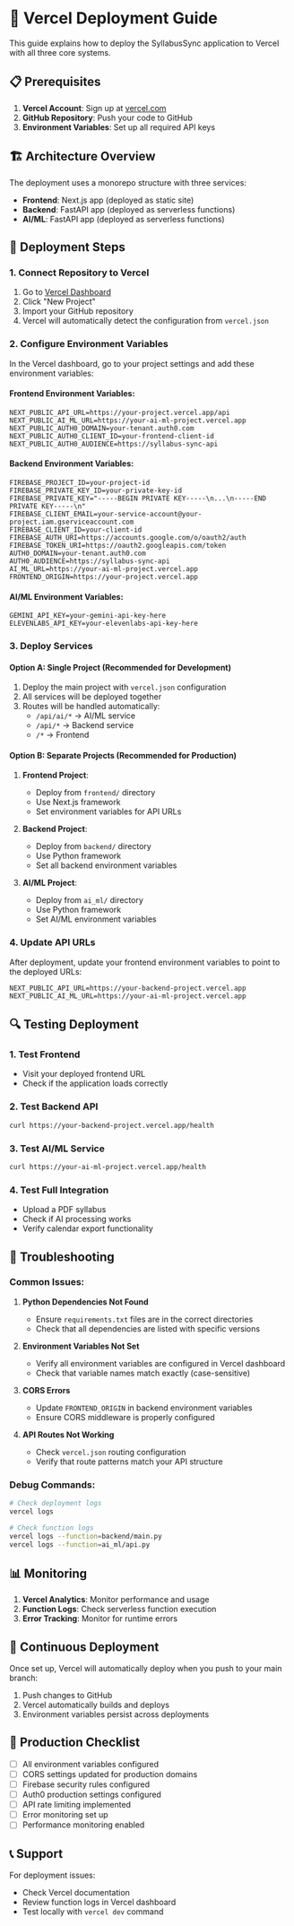 # 🚀 Vercel Deployment Guide

This guide explains how to deploy the SyllabusSync application to Vercel with all three core systems.

## 📋 Prerequisites

1. **Vercel Account**: Sign up at [vercel.com](https://vercel.com)
2. **GitHub Repository**: Push your code to GitHub
3. **Environment Variables**: Set up all required API keys

## 🏗️ Architecture Overview

The deployment uses a monorepo structure with three services:

- **Frontend**: Next.js app (deployed as static site)
- **Backend**: FastAPI app (deployed as serverless functions)
- **AI/ML**: FastAPI app (deployed as serverless functions)

## 🔧 Deployment Steps

### 1. Connect Repository to Vercel

1. Go to [Vercel Dashboard](https://vercel.com/dashboard)
2. Click "New Project"
3. Import your GitHub repository
4. Vercel will automatically detect the configuration from `vercel.json`

### 2. Configure Environment Variables

In the Vercel dashboard, go to your project settings and add these environment variables:

#### Frontend Environment Variables:
```
NEXT_PUBLIC_API_URL=https://your-project.vercel.app/api
NEXT_PUBLIC_AI_ML_URL=https://your-ai-ml-project.vercel.app
NEXT_PUBLIC_AUTH0_DOMAIN=your-tenant.auth0.com
NEXT_PUBLIC_AUTH0_CLIENT_ID=your-frontend-client-id
NEXT_PUBLIC_AUTH0_AUDIENCE=https://syllabus-sync-api
```

#### Backend Environment Variables:
```
FIREBASE_PROJECT_ID=your-project-id
FIREBASE_PRIVATE_KEY_ID=your-private-key-id
FIREBASE_PRIVATE_KEY="-----BEGIN PRIVATE KEY-----\n...\n-----END PRIVATE KEY-----\n"
FIREBASE_CLIENT_EMAIL=your-service-account@your-project.iam.gserviceaccount.com
FIREBASE_CLIENT_ID=your-client-id
FIREBASE_AUTH_URI=https://accounts.google.com/o/oauth2/auth
FIREBASE_TOKEN_URI=https://oauth2.googleapis.com/token
AUTH0_DOMAIN=your-tenant.auth0.com
AUTH0_AUDIENCE=https://syllabus-sync-api
AI_ML_URL=https://your-ai-ml-project.vercel.app
FRONTEND_ORIGIN=https://your-project.vercel.app
```

#### AI/ML Environment Variables:
```
GEMINI_API_KEY=your-gemini-api-key-here
ELEVENLABS_API_KEY=your-elevenlabs-api-key-here
```

### 3. Deploy Services

#### Option A: Single Project (Recommended for Development)

1. Deploy the main project with `vercel.json` configuration
2. All services will be deployed together
3. Routes will be handled automatically:
   - `/api/ai/*` → AI/ML service
   - `/api/*` → Backend service
   - `/*` → Frontend

#### Option B: Separate Projects (Recommended for Production)

1. **Frontend Project**:
   - Deploy from `frontend/` directory
   - Use Next.js framework
   - Set environment variables for API URLs

2. **Backend Project**:
   - Deploy from `backend/` directory
   - Use Python framework
   - Set all backend environment variables

3. **AI/ML Project**:
   - Deploy from `ai_ml/` directory
   - Use Python framework
   - Set AI/ML environment variables

### 4. Update API URLs

After deployment, update your frontend environment variables to point to the deployed URLs:

```env
NEXT_PUBLIC_API_URL=https://your-backend-project.vercel.app
NEXT_PUBLIC_AI_ML_URL=https://your-ai-ml-project.vercel.app
```

## 🔍 Testing Deployment

### 1. Test Frontend
- Visit your deployed frontend URL
- Check if the application loads correctly

### 2. Test Backend API
```bash
curl https://your-backend-project.vercel.app/health
```

### 3. Test AI/ML Service
```bash
curl https://your-ai-ml-project.vercel.app/health
```

### 4. Test Full Integration
- Upload a PDF syllabus
- Check if AI processing works
- Verify calendar export functionality

## 🐛 Troubleshooting

### Common Issues:

1. **Python Dependencies Not Found**
   - Ensure `requirements.txt` files are in the correct directories
   - Check that all dependencies are listed with specific versions

2. **Environment Variables Not Set**
   - Verify all environment variables are configured in Vercel dashboard
   - Check that variable names match exactly (case-sensitive)

3. **CORS Errors**
   - Update `FRONTEND_ORIGIN` in backend environment variables
   - Ensure CORS middleware is properly configured

4. **API Routes Not Working**
   - Check `vercel.json` routing configuration
   - Verify that route patterns match your API structure

### Debug Commands:

```bash
# Check deployment logs
vercel logs

# Check function logs
vercel logs --function=backend/main.py
vercel logs --function=ai_ml/api.py
```

## 📊 Monitoring

1. **Vercel Analytics**: Monitor performance and usage
2. **Function Logs**: Check serverless function execution
3. **Error Tracking**: Monitor for runtime errors

## 🔄 Continuous Deployment

Once set up, Vercel will automatically deploy when you push to your main branch:

1. Push changes to GitHub
2. Vercel automatically builds and deploys
3. Environment variables persist across deployments

## 🎯 Production Checklist

- [ ] All environment variables configured
- [ ] CORS settings updated for production domains
- [ ] Firebase security rules configured
- [ ] Auth0 production settings configured
- [ ] API rate limiting implemented
- [ ] Error monitoring set up
- [ ] Performance monitoring enabled

## 📞 Support

For deployment issues:
- Check Vercel documentation
- Review function logs in Vercel dashboard
- Test locally with `vercel dev` command
